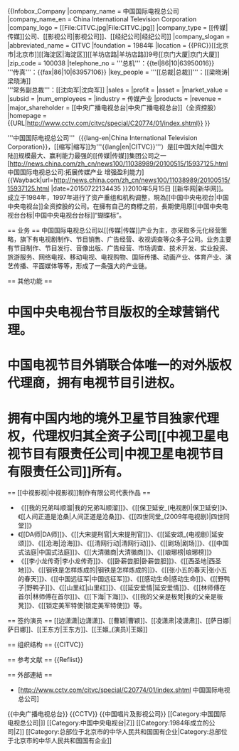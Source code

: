 {{Infobox_Company 
|company_name = 中国国际电视总公司
|company_name_en = China International Television Corporation
|company_logo = [[File:CITVC.jpg|File:CITVC.jpg]]
|company_type = [[传媒|传媒]]公司、[[影视公司|影视公司]]、[[经纪公司|经纪公司]]
|company_slogan = 
|abbreviated_name = CITVC
|foundation = 1984年
|location   = {{PRC}}[[北京市|北京市]][[海淀区|海淀区]][[羊坊店路|羊坊店路]]9号[[京门大厦|京门大厦]]
|zip_code = 100038
|telephone_no = '''总机'''：{{tel|86|10|63950016}}<br />'''传真'''：{{fax|86|10|63957106}}
|key_people = '''[[总裁|总裁]]'''：[[梁晓涛|梁晓涛]]<br />'''常务副总裁'''：[[沈向军|沈向军]]
|sales =
|profit =
|asset =
|market_value =
|subsid =
|num_employees = 
|industry = 传媒产业
|products = 
|revenue = 
|major_shareholder = [[中央广播电视总台|中央广播电视总台]]（全资控股）
|homepage = {{URL|http://www.cctv.com/citvc/special/C20774/01/index.shtml}}
}}

'''中国国际电视总公司'''（{{lang-en|China International Television Corporation}}，[[缩写|缩写]]为'''{{lang|en|CITVC}}'''）是[[中国大陆|中国大陆]]规模最大、赢利能力最强的[[传媒|传媒]]集团公司之一<ref>[http://news.china.com/zh_cn/news100/11038989/20100515/15937125.html 中国国际电视总公司:拓展传媒产业 增强盈利能力] {{Wayback|url=http://news.china.com/zh_cn/news100/11038989/20100515/15937125.html |date=20150722134435 }}2010年5月15日 [[新华网|新华网]]</ref>。成立于1984年，1997年进行了资产重组和机构调整，現為[[中国中央电视台|中国中央电视台]]全资控股的公司。在擁有自己的商標之前，長期使用原[[中国中央电视台台标|中国中央电视台台标]]“蝴蝶标”。

== 业务 ==
中国国际电视总公司以[[传媒|传媒]]产业为主，亦采取多元化经营策略，旗下有电视剧制作、节目销售、广告经营、收视调查等众多子公司。业务主要有节目制作、节目发行、音像出版、广告经营、市场调查、技术开发、实业投资、旅游服务、网络电视、移动电视、电视购物、国际传播、动画产业、体育产业、演艺传播、平面媒体等等，形成了一条强大的产业链。

== 其他功能 ==
# 中国中央电视台节目版权的全球营销代理。
# 中国电视节目外销联合体唯一的对外版权代理商，拥有电视节目引进权。
# 拥有中国内地的境外卫星节目独家代理权，代理权归其全资子公司[[中视卫星电视节目有限责任公司|中视卫星电视节目有限责任公司]]所有。

== [[中视影视|中视影视]]制作有限公司代表作品 ==
* 《[[我的兄弟叫顺溜|我的兄弟叫顺溜]]》、《[[保卫延安_(电视剧)|保卫延安]]》、《[[人间正道是沧桑|人间正道是沧桑]]》、《[[四世同堂_(2009年电视剧)|四世同堂]]》
* 《[[DA师|DA师]]》、《[[大宋提刑官|大宋提刑官]]》、《[[延安颂_(电视剧)|延安颂]]》、《[[沧海|沧海]]》、《[[清网行动|清网行动]]》、《[[剧场|剧场]]》、《[[中国式法庭|中国式法庭]]》、《[[大清徽商|大清徽商]]》、《[[琅琊榜|琅琊榜]]》
* 《[[李小龙传奇|李小龙传奇]]》、《[[卧薪尝胆|卧薪尝胆]]》、《[[西圣地|西圣地]]》、《[[钢铁是怎样炼成的|钢铁是怎样炼成的]]》、《[[张小五的春天|张小五的春天]]》、《[[中国远征军|中国远征军]]》、《[[感动生命|感动生命]]》、《[[野鸭子|野鸭子]]》、《[[山里红|山里红]]》、《[[延安爱情|延安爱情]]》、《[[林师傅在首尔|林师傅在首尔]]》、《[[下海|下海]]》、《[[我的父亲是板凳|我的父亲是板凳]]》、《[[锁定美军特使|锁定美军特使]]》等。　　　

== 签约演员 ==
[[边潇潇|边潇潇]]、[[曹颖|曹颖]]、[[凌潇肃|凌潇肃]]、[[萨日娜|萨日娜]]、[[王东方|王东方]]、[[王姬_(演员)|王姬]]

== 组织结构 ==
{{CITVC}}

== 参考文献 ==
{{Reflist}}

== 外部連結 ==
* [http://www.cctv.com/citvc/special/C20774/01/index.shtml 中国国际电视总公司]

{{中央广播电视总台}}
{{CCTV}}
{{中国唱片及影视公司}}
[[Category:中国国际电视总公司|]]
[[Category:中国中央电视台|Z]]
[[Category:1984年成立的公司|Z]]
[[Category:总部位于北京市的中华人民共和国国有企业|Category:总部位于北京市的中华人民共和国国有企业]]